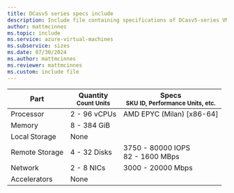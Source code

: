 ```yaml
---
title: DCasv5 series specs include
description: Include file containing specifications of DCasv5-series VM sizes.
author: mattmcinnes
ms.topic: include
ms.service: azure-virtual-machines
ms.subservice: sizes
ms.date: 07/30/2024
ms.author: mattmcinnes
ms.reviewer: mattmcinnes
ms.custom: include file
---
```

| Part | Quantity <br><sup>Count Units | Specs <br><sup>SKU ID, Performance Units, etc.  |
|---|---|---|
| Processor      | 2 - 96 vCPUs       | AMD EPYC (Milan) [x86-64]                               |
| Memory         | 8 - 384 GiB          |                                  |
| Local Storage  | None           |                                |
| Remote Storage | 4 - 32 Disks    | 3750 - 80000 IOPS <br>82 - 1600 MBps   |
| Network        | 2 - 8 NICs          | 3000 - 20000 Mbps                          |
| Accelerators   | None              |                                   |
